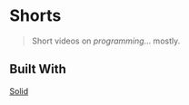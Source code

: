 # Shorts

> Short videos on _programming_... mostly.

## Built With 

[Solid](https://solidjs.com) 
